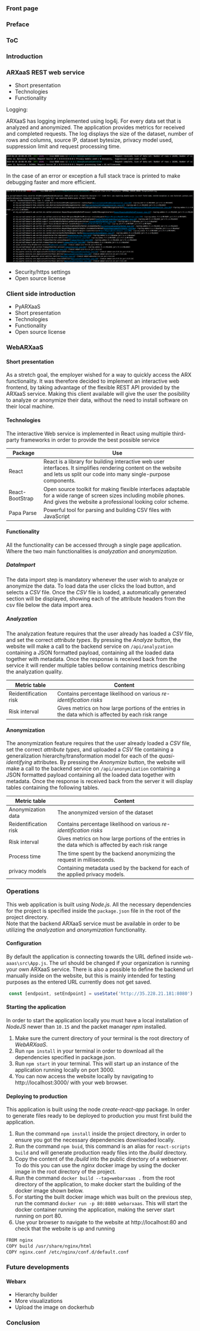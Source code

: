### Front page

### Preface

### ToC

### Introduction

### ARXaaS REST web service

- Short presentation
- Technologies
- Functionality

Logging:

ARXaaS has logging implemented using log4j. For every data set that is analyzed and anonymized. The application provides metrics for received and completed requests. The log displays the size of the dataset, number of rows and columns, source IP, dataset bytesize, privacy model used, suppression limit and request processing time.

![](img/screenShotLog.png)

In the case of an error or exception a full stack trace is printed to make debugging faster and more efficient.

![](img/ErrorLogStacktrace.png)

- Security/https settings
- Open source license

### Client side introduction

- PyARXaaS
- Short presentation
- Technologies
- Functionality
- Open source license

### WebARXaaS

#### Short presentation

As a stretch goal, the employer wished for a way to quickly access the ARX functionality. It was therefore decided to implement an interactive web frontend, by taking advantage of the flexible REST API provided by the ARXaaS service. Making this client available will give the user the posibility to analyze or anonymize their data, without the need to install software on their local machine.

#### Technologies

The interactive Web service is implemented in React using multiple third-party frameworks in order to provide the best possible service

| Package     | Use                                                                                                                   |
| ------------| --------------------------------------------------------------------------------------------------------------------- |
| React       | React is a library for building interactive web user interfaces. It simplifies rendering content on the website and lets us split our code into many single-purpose components. |
| React-BootStrap | Open source toolkit for making flexible interfaces adaptable for a wide range of screen sizes including mobile phones. And gives the website a professional looking color scheme. |
| Papa Parse  | Powerful tool for parsing and building CSV files with JavaScript                                                      |

#### Functionality

All the functionality can be accessed through a single page application.
Where the two main functionalities is *analyzation* and *anonymization*.

##### DataImport

The data import step is mandatory whenever the user wish to analyze or anonymize the data.
To load data the user clicks the load button, and selects a *CSV* file.
Once the *CSV* file is loaded, a automatically generated section will be displayed, showing each of the attribute headers from the csv file below the data import area.

##### Analyzation

The analyzation feature requires that the user already has loaded a *CSV* file, and set the correct *attribute types*.
By pressing the *Analyze* button, the website will make a call to the backend service on `/api/analyzation` containing a JSON formatted payload, containing all the loaded data together with metadata.
Once the response is received back from the service it will render multiple tables bellow containing metrics describing the analyzation quality.

| Metric table          | Content                                                                                             |
| --------------------- | --------------------------------------------------------------------------------------------------- |
| Reidentification risk | Contains percentage likelihood on various *re-identification risks*                                 |
| Risk interval         | Gives metrics on how large portions of the entries in the data which is affected by each risk range |

#### Anonymization

The anonymization feature requires that the user already loaded a *CSV* file, set the correct *attribute types*, and uploaded a *CSV* file containing a generalization hierarchy/transformation model for each of the *quasi-identifying* attributes.
By pressing the *Anonymize* button, the website will make a call to the backend service on `/api/anonymization` containing a JSON formatted payload containing all the loaded data together with metadata.
Once the response is received back from the server it will display tables containing the following tables.

| Metric table          | Content                                                                                             |
| --------------------- | --------------------------------------------------------------------------------------------------- |
| Anonymization data    | The anonymized version of the dataset                                                               |
| Reidentification risk | Contains percentage likelihood on various *re-identification risks*                                 |
| Risk interval         | Gives metrics on how large portions of the entries in the data which is affected by each risk range |
| Process time          | The time spent by the backend anonymizing the request in milliseconds.                              |
| privacy models        | Containing metadata used by the backend for each of the applied privacy models.                     |

### Operations

This web application is built using *Node.js*. All the necessary dependencies for the project is specified inside the `package.json` file in the root of the project directory.  
Note that the backend ARXaaS service must be available in order to be utilizing the *analyzation* and *anonymization* functionality.

#### Configuration

 By default the application is connecting towards the URL defined inside `web-aaas\src\App.js`. The url should be changed if your organization is running your own ARXaaS service. There is also a possible to define the backend url manually inside on the website, but this is mainly intended for testing purposes as the entered URL currently does not get saved.

 ```javascript
  const [endpoint, setEndpoint] = useState('http://35.228.21.181:8080')
 ```

#### Starting the application

In order to start the application locally you must have a local installation of *NodeJS* newer than `10.15` and the packet manager *npm* installed.

1. Make sure the current directory of your terminal is the root directory of *WebARXaaS*.
2. Run `npm install` in your terminal in order to download all the dependencies specified in package.json.
3. Run `npm start` in your terminal. This will start up an instance of the application running locally on port 3000.
4. You can now access the website locally by navigating to http://localhost:3000/ with your web browser.

#### Deploying to production

This application is built using the node *create-react-app* package.
In order to generate files ready to be deployed to production you must first build the application.

1. Run the command `npm install` inside the project directory, in order to ensure you got the necessary dependencies downloaded locally.
2. Run the command `npm buid`, this command is an alias for `react-scripts build` and will generate production ready files into the */build* directory.
3. Copy the content of the */build* into the public directory of a webserver. To do this you can use the *nginx* docker image by using the docker image in the root directory of the project.
4. Run the command `docker build --tag=webarxaas .` from the root directory of the application, to make docker start the building of the docker image shown below.
5. For starting the built docker image which was built on the previous step, run the command `docker run -p 80:8080 webarxaas`. This will start the docker container running the application, making the server start running on port 80.
6. Use your browser to navigate to the website at http://localhost:80 and check that the website is up and running

```Docker
FROM nginx
COPY build /usr/share/nginx/html
COPY nginx.conf /etc/nginx/conf.d/default.conf
```

### Future developments

#### Webarx
- Hierarchy builder
- More visualizations
- Upload the image on dockerhub

### Conclusion

